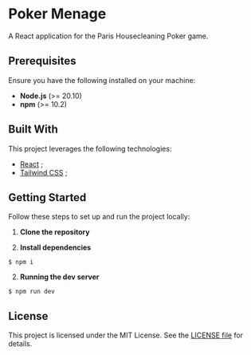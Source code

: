 # Poker Menage

A React application for the Paris Housecleaning Poker game.

## Prerequisites

Ensure you have the following installed on your machine:

- **Node.js** (>= 20.10)
- **npm** (>= 10.2)

## Built With

This project leverages the following technologies:

- [React](https://reactjs.org/) ;
- [Tailwind CSS](https://tailwindcss.com/) ;

## Getting Started

Follow these steps to set up and run the project locally:

1. **Clone the repository**

2. **Install dependencies**

```
$ npm i
```

2. **Running the dev server**

```
$ npm run dev
```

## License

This project is licensed under the MIT License. See the [LICENSE file](./LICENSE) for details.

